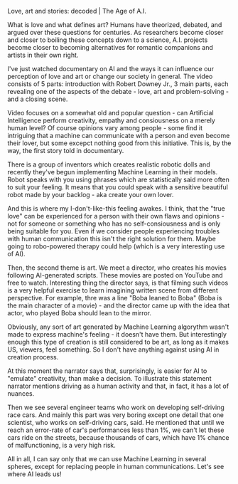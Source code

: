 Love, art and stories: decoded | The Age of A.I.

What is love and what defines art? Humans have theorized, debated, and argued over these questions for centuries. As researchers become closer and closer to boiling these concepts down to a science, A.I. projects become closer to becoming alternatives for romantic companions and artists in their own right.


I've just watched documentary on AI and the ways it can influence our perception of love and art or change our society in general. The video consists of 5 parts: introduction with Robert Downey Jr., 3 main parts, each revealing one of the aspects of the debate - love, art and problem-solving - and a closing scene.

Video focuses on a somewhat old and popular question - can Artificial Intelligence perform creativity, empathy and consiousness on a merely human level? Of course opinions vary among people - some find it intriguing that a machine can communicate with a person and even become their lover, but some excepct nothing good from this initiative.
This is, by the way, the first story told in documentary.

There is a group of inventors which creates realistic robotic dolls and recently they've begun implementing Machine Learning in their models. Robot speaks with you using phrases which are statistically said more often to suit your feeling. It means that you could speak with a sensitive beautiful robot made by your backlog - aka create your own lover. 

And this is where my I-don't-like-this feeling awakes.
I think, that the "true love" can be experienced for a person with their own flaws and opinions - not for someone or something who has no self-consiousness and is only being suitable for you. Even if we consider people experiencing troubles with human communication this isn't the right solution for them. Maybe going to robo-powered therapy could help (which is a very interesting use of AI). 

Then, the second theme is art. We meet a director, who creates his movies following AI-generated scripts. These movies are posted on YouTube and free to watch. Interesting thing the director says, is that filming such videos is a very helpful exercise to learn imagining written scene from different perspective. For example, thre was a line "Boba leaned to Boba" (Boba is the main character of a movie) - and the director came up with the idea that actor, who played Boba should lean to the mirror.

Obviously, any sort of art generated by Machine Learning algorythm wasn't made to express machine's feeling - it doesn't have them. But interestingly enough this type of creation is still considered to be art, as long as it makes US, viewers, feel something. So I don't have anything against using AI in creation process.

At this moment the narrator says that, surprisingly, is easier for AI to "emulate" creativity, than make a decision. To illustrate this statement narrator mentions driving as a human activity and that, in fact, it has a lot of nuances. 

Then we see several engineer teams who work on developing self-driving race cars. And mainly this part was very boring except one detail that one scientist, who works on self-driving cars, said. He mentioned that until we reach an error-rate of car's performances less than 1%, we can't let these cars ride on the streets, because thousands of cars, which have 1% chance of malfunctioning, is a very high risk.

All in all, I can say only that we can use Machine Learning in several spheres, except for replacing people in human communications. Let's see where AI leads us!